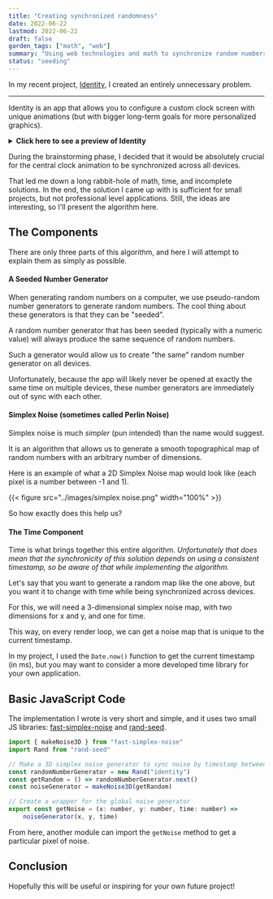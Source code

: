 ```yaml
---
title: "Creating synchronized randomness"
date: 2022-06-22
lastmod: 2022-06-22
draft: false
garden_tags: ["math", "web"]
summary: "Using web technologies and math to synchronize random numbers without the need for a server."
status: "seeding"
---
```


In my recent project, [Identity](https://github.com/We-Gold/identity), I created an entirely unnecessary problem.

---

Identity is an app that allows you to configure a custom clock screen with unique animations (but with bigger long-term goals for more personalized graphics).

<details class="mb-3 lazy-details">
<summary><strong>Click here to see a preview of Identity</strong></summary>
<iframe class="lazy-iframe" src="about:blank" data-src="https://wegold.me/identity/" width="100%" style="aspect-ratio: 4/3;"></iframe>
</details>

During the brainstorming phase, I decided that it would be absolutely crucial for the central clock animation to be synchronized across all devices.

That led me down a long rabbit-hole of math, time, and incomplete solutions. In the end, the solution I came up with is sufficient for small projects, but not professional level applications. Still, the ideas are interesting, so I'll present the algorithm here.

## The Components

There are only three parts of this algorithm, and here I will attempt to explain them as simply as possible.

#### A Seeded Number Generator

When generating random numbers on a computer, we use pseudo-random number generators to generate random numbers. The cool thing about these generators is that they can be "seeded".

A random number generator that has been seeded (typically with a numeric value) will always produce the same sequence of random numbers.

Such a generator would allow us to create "the same" random number generator on all devices.

Unfortunately, because the app will likely never be opened at exactly the same time on multiple devices, these number generators are immediately out of sync with each other.

#### Simplex Noise (sometimes called Perlin Noise)

Simplex noise is much _simpler_ (pun intended) than the name would suggest.

It is an algorithm that allows us to generate a smooth topographical map of random numbers with an arbitrary number of dimensions.

Here is an example of what a 2D Simplex Noise map would look like (each pixel is a number between -1 and 1).

{{< figure src="../images/simplex noise.png" width="100%" >}}

So how exactly does this help us?

#### The Time Component

Time is what brings together this entire algorithm. _Unfortunately that does mean that the synchronicity of this solution depends on using a consistent timestamp, so be aware of that while implementing the algorithm._

Let's say that you want to generate a random map like the one above, but you want it to change with time while being synchronized across devices.

For this, we will need a 3-dimensional simplex noise map, with two dimensions for x and y, and one for time.

This way, on every render loop, we can get a noise map that is unique to the current timestamp.

In my project, I used the `Date.now()` function to get the current timestamp (in ms), but you may want to consider a more developed time library for your own application.

## Basic JavaScript Code

The implementation I wrote is very short and simple, and it uses two small JS libraries: [fast-simplex-noise](https://www.npmjs.com/package/fast-simplex-noise) and [rand-seed](https://www.npmjs.com/package/rand-seed).

```javascript
import { makeNoise3D } from "fast-simplex-noise"
import Rand from "rand-seed"

// Make a 3D simplex noise generator to sync noise by timestamp between devices
const randomNumberGenerator = new Rand("identity")
const getRandom = () => randomNumberGenerator.next()
const noiseGenerator = makeNoise3D(getRandom)

// Create a wrapper for the global noise generator
export const getNoise = (x: number, y: number, time: number) =>
	noiseGenerator(x, y, time)
```

From here, another module can import the `getNoise` method to get a particular pixel of noise.

## Conclusion

Hopefully this will be useful or inspiring for your own future project!
